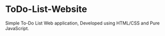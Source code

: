 # ToDo-List-Website
Simple To-Do List Web application, Developed using HTML/CSS and Pure JavaScript.
